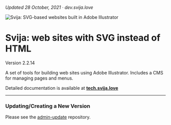 [logo]: http://files.svija.love/github/readme-logo.png "Svija: SVG-based websites built in Adobe Illustrator"

*Updated 28 October, 2021 · dev.svija.love*

![Svija: SVG-based websites built in Adobe Illustrator][logo]

# Svija: web sites with SVG instead of HTML

Version 2.2.14

A set of tools for building web sites using Adobe Illustrator.
Includes a CMS for managing pages and menus.

Detailed documentation is available at **[tech.svija.love][1]**

---
### Updating/Creating a New Version

Please see the [admin-update][2] repository.

[1]: https://tech.svija.love "Visit the documentation site"
[2]: https://github.com/svijalove/admin-update

